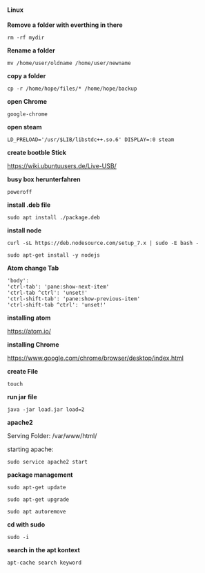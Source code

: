 #### Linux
<b>Remove a folder with everthing in there </b>

    rm -rf mydir

<b> Rename a folder </b>

    mv /home/user/oldname /home/user/newname

<b> copy a folder </b>

    cp -r /home/hope/files/* /home/hope/backup

<b> open Chrome </b>

    google-chrome

<b> open steam </b>

    LD_PRELOAD='/usr/$LIB/libstdc++.so.6' DISPLAY=:0 steam

<b> create bootble Stick </b>

https://wiki.ubuntuusers.de/Live-USB/

<b>busy box herunterfahren </b>

    poweroff

<b> install .deb file </b>

    sudo apt install ./package.deb

<b> install node </b>

    curl -sL https://deb.nodesource.com/setup_7.x | sudo -E bash -

    sudo apt-get install -y nodejs

<b> Atom change Tab </b>

    'body':
    'ctrl-tab': 'pane:show-next-item'
    'ctrl-tab ^ctrl': 'unset!'
    'ctrl-shift-tab': 'pane:show-previous-item'
    'ctrl-shift-tab ^ctrl': 'unset!'


<b> installing atom </b>

https://atom.io/

<b>installing Chrome</b>

https://www.google.com/chrome/browser/desktop/index.html

<b> create File </b>

    touch

<b>run jar file </b>

    java -jar load.jar load=2

<b>apache2</b>

Serving Folder: /var/www/html/

starting apache: 
    
    sudo service apache2 start

<b> package management</b>
    
    sudo apt-get update
 
    sudo apt-get upgrade
 
    sudo apt autoremove

<b>cd with sudo </b>

    sudo -i

<b>search in the apt kontext </b>

    apt-cache search keyword


